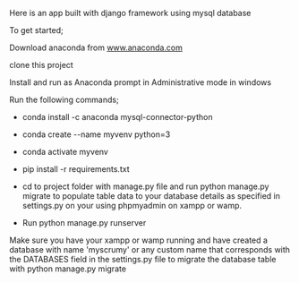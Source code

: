 Here is an app built with django framework using mysql database

To get started;

Download anaconda from www.anaconda.com

clone this project 

Install and run as Anaconda prompt in Administrative mode in windows  

Run the following commands;

- conda install -c anaconda mysql-connector-python 

- conda create --name myvenv python=3

- conda activate myvenv 

- pip install -r requirements.txt

- cd to project folder with manage.py file and run python manage.py migrate to populate table data to your database details as specified in settings.py on your using phpmyadmin on xampp or wamp.

- Run python manage.py runserver


Make sure you have your xampp or wamp running and have created a database with name 'myscrumy' or any custom name that corresponds with the DATABASES field in the settings.py file to migrate the database table with python manage.py migrate 

